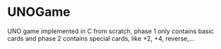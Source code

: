 # UNOGame

UNO game implemented in C from scratch, phase 1 only contains basic cards and phase 2 contains special cards, like +2, +4, reverse,...
